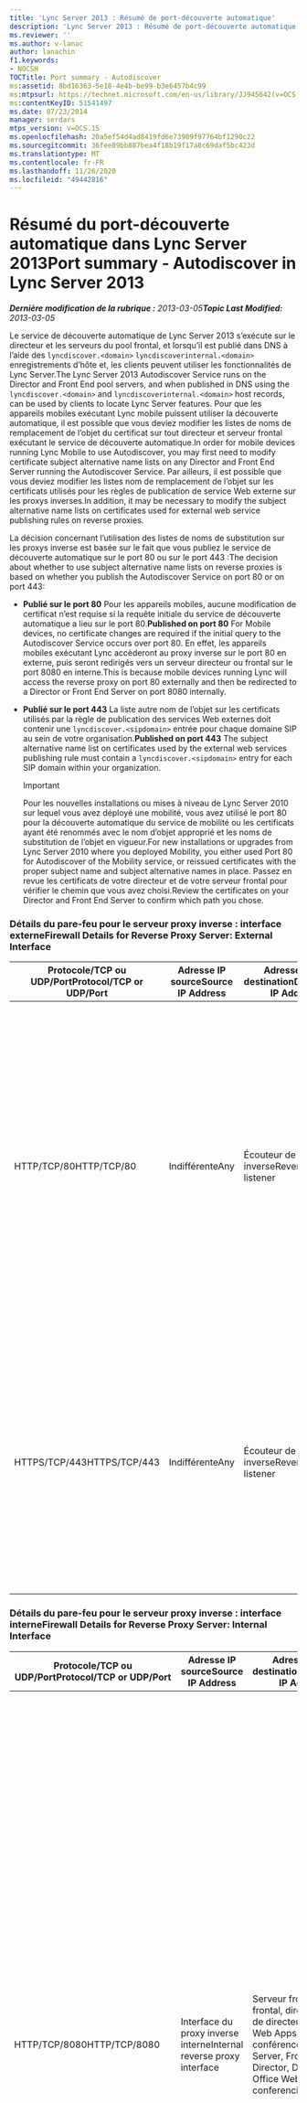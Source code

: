 ```yaml
---
title: 'Lync Server 2013 : Résumé de port-découverte automatique'
description: 'Lync Server 2013 : Résumé de port-découverte automatique.'
ms.reviewer: ''
ms.author: v-lanac
author: lanachin
f1.keywords:
- NOCSH
TOCTitle: Port summary - Autodiscover
ms:assetid: 8bd16363-5e18-4e4b-be99-b3e6457b4c99
ms:mtpsurl: https://technet.microsoft.com/en-us/library/JJ945642(v=OCS.15)
ms:contentKeyID: 51541497
ms.date: 07/23/2014
manager: serdars
mtps_version: v=OCS.15
ms.openlocfilehash: 20a5ef54d4ad8419fd6e73909f97764bf1290c22
ms.sourcegitcommit: 36fee89bb887bea4f18b19f17a8c69daf5bc423d
ms.translationtype: MT
ms.contentlocale: fr-FR
ms.lasthandoff: 11/26/2020
ms.locfileid: "49442816"
---
```

# <a name="port-summary---autodiscover-in-lync-server-2013"></a><span data-ttu-id="2d09e-103">Résumé du port-découverte automatique dans Lync Server 2013</span><span class="sxs-lookup"><span data-stu-id="2d09e-103">Port summary - Autodiscover in Lync Server 2013</span></span>

<div data-xmlns="http://www.w3.org/1999/xhtml">

<div class="topic" data-xmlns="http://www.w3.org/1999/xhtml" data-msxsl="urn:schemas-microsoft-com:xslt" data-cs="https://msdn.microsoft.com/">

<div data-asp="https://msdn2.microsoft.com/asp">



</div>

<div id="mainSection">

<div id="mainBody"><span data-ttu-id="2d09e-104">

<span> </span></span><span class="sxs-lookup"><span data-stu-id="2d09e-104">

<span> </span></span></span>

<span data-ttu-id="2d09e-105">_**Dernière modification de la rubrique :** 2013-03-05_</span><span class="sxs-lookup"><span data-stu-id="2d09e-105">_**Topic Last Modified:** 2013-03-05_</span></span>

<span data-ttu-id="2d09e-106">Le service de découverte automatique de Lync Server 2013 s’exécute sur le directeur et les serveurs du pool frontal, et lorsqu’il est publié dans DNS à l’aide des `lyncdiscover.<domain>` `lyncdiscoverinternal.<domain>` enregistrements d’hôte et, les clients peuvent utiliser les fonctionnalités de Lync Server.</span><span class="sxs-lookup"><span data-stu-id="2d09e-106">The Lync Server 2013 Autodiscover Service runs on the Director and Front End pool servers, and when published in DNS using the `lyncdiscover.<domain>` and `lyncdiscoverinternal.<domain>` host records, can be used by clients to locate Lync Server features.</span></span> <span data-ttu-id="2d09e-107">Pour que les appareils mobiles exécutant Lync mobile puissent utiliser la découverte automatique, il est possible que vous deviez modifier les listes de noms de remplacement de l’objet du certificat sur tout directeur et serveur frontal exécutant le service de découverte automatique.</span><span class="sxs-lookup"><span data-stu-id="2d09e-107">In order for mobile devices running Lync Mobile to use Autodiscover, you may first need to modify certificate subject alternative name lists on any Director and Front End Server running the Autodiscover Service.</span></span> <span data-ttu-id="2d09e-108">Par ailleurs, il est possible que vous deviez modifier les listes nom de remplacement de l’objet sur les certificats utilisés pour les règles de publication de service Web externe sur les proxys inverses.</span><span class="sxs-lookup"><span data-stu-id="2d09e-108">In addition, it may be necessary to modify the subject alternative name lists on certificates used for external web service publishing rules on reverse proxies.</span></span>

<span data-ttu-id="2d09e-109">La décision concernant l’utilisation des listes de noms de substitution sur les proxys inverse est basée sur le fait que vous publiez le service de découverte automatique sur le port 80 ou sur le port 443 :</span><span class="sxs-lookup"><span data-stu-id="2d09e-109">The decision about whether to use subject alternative name lists on reverse proxies is based on whether you publish the Autodiscover Service on port 80 or on port 443:</span></span>

  - <span data-ttu-id="2d09e-110">**Publié sur le port 80**   Pour les appareils mobiles, aucune modification de certificat n’est requise si la requête initiale du service de découverte automatique a lieu sur le port 80.</span><span class="sxs-lookup"><span data-stu-id="2d09e-110">**Published on port 80**   For Mobile devices, no certificate changes are required if the initial query to the Autodiscover Service occurs over port 80.</span></span> <span data-ttu-id="2d09e-111">En effet, les appareils mobiles exécutant Lync accèderont au proxy inverse sur le port 80 en externe, puis seront redirigés vers un serveur directeur ou frontal sur le port 8080 en interne.</span><span class="sxs-lookup"><span data-stu-id="2d09e-111">This is because mobile devices running Lync will access the reverse proxy on port 80 externally and then be redirected to a Director or Front End Server on port 8080 internally.</span></span>

  - <span data-ttu-id="2d09e-112">**Publié sur le port 443**   La liste autre nom de l’objet sur les certificats utilisés par la règle de publication des services Web externes doit contenir une `lyncdiscover.<sipdomain>` entrée pour chaque domaine SIP au sein de votre organisation.</span><span class="sxs-lookup"><span data-stu-id="2d09e-112">**Published on port 443**   The subject alternative name list on certificates used by the external web services publishing rule must contain a `lyncdiscover.<sipdomain>` entry for each SIP domain within your organization.</span></span>
    
    <div>
    

    > [!IMPORTANT]  
    > <span data-ttu-id="2d09e-113">Pour les nouvelles installations ou mises à niveau de Lync Server 2010 sur lequel vous avez déployé une mobilité, vous avez utilisé le port 80 pour la découverte automatique du service de mobilité ou les certificats ayant été renommés avec le nom d’objet approprié et les noms de substitution de l’objet en vigueur.</span><span class="sxs-lookup"><span data-stu-id="2d09e-113">For new installations or upgrades from Lync Server 2010 where you deployed Mobility, you either used Port 80 for Autodiscover of the Mobility service, or reissued certificates with the proper subject name and subject alternative names in place.</span></span> <span data-ttu-id="2d09e-114">Passez en revue les certificats de votre directeur et de votre serveur frontal pour vérifier le chemin que vous avez choisi.</span><span class="sxs-lookup"><span data-stu-id="2d09e-114">Review the certificates on your Director and Front End Server to confirm which path you chose.</span></span>

    
    </div>

### <a name="firewall-details-for-reverse-proxy-server-external-interface"></a><span data-ttu-id="2d09e-115">Détails du pare-feu pour le serveur proxy inverse : interface externe</span><span class="sxs-lookup"><span data-stu-id="2d09e-115">Firewall Details for Reverse Proxy Server: External Interface</span></span>

<table>
<colgroup>
<col style="width: 25%" />
<col style="width: 25%" />
<col style="width: 25%" />
<col style="width: 25%" />
</colgroup>
<thead>
<tr class="header">
<th><span data-ttu-id="2d09e-116">Protocole/TCP ou UDP/Port</span><span class="sxs-lookup"><span data-stu-id="2d09e-116">Protocol/TCP or UDP/Port</span></span></th>
<th><span data-ttu-id="2d09e-117">Adresse IP source</span><span class="sxs-lookup"><span data-stu-id="2d09e-117">Source IP Address</span></span></th>
<th><span data-ttu-id="2d09e-118">Adresse IP de destination</span><span class="sxs-lookup"><span data-stu-id="2d09e-118">Destination IP Address</span></span></th>
<th><span data-ttu-id="2d09e-119">Remarques</span><span class="sxs-lookup"><span data-stu-id="2d09e-119">Notes</span></span></th>
</tr>
</thead>
<tbody>
<tr class="odd">
<td><p><span data-ttu-id="2d09e-120">HTTP/TCP/80</span><span class="sxs-lookup"><span data-stu-id="2d09e-120">HTTP/TCP/80</span></span></p></td>
<td><p><span data-ttu-id="2d09e-121">Indifférente</span><span class="sxs-lookup"><span data-stu-id="2d09e-121">Any</span></span></p></td>
<td><p><span data-ttu-id="2d09e-122">Écouteur de proxy inverse</span><span class="sxs-lookup"><span data-stu-id="2d09e-122">Reverse proxy listener</span></span></p></td>
<td><p><span data-ttu-id="2d09e-123">Facultatif Redirection vers HTTPs si l’utilisateur entre http:// &lt; publishedSiteFQDN &gt; .</span><span class="sxs-lookup"><span data-stu-id="2d09e-123">(Optional) Redirection to HTTPS if user enters http://&lt;publishedSiteFQDN&gt;.</span></span> <span data-ttu-id="2d09e-124">Également requis si vous utilisez Office Web Apps pour les conférences et le service de découverte automatique pour les appareils mobiles exécutant Lync dans les situations dans lesquelles l’organisation ne souhaite pas modifier le certificat de règle de publication de service Web externe.</span><span class="sxs-lookup"><span data-stu-id="2d09e-124">Also required if using Office Web Apps for conferencing and the Autodiscover Service for mobile devices running Lync in situations where the organization does not want to modify the external web service publishing rule certificate.</span></span></p></td>
</tr>
<tr class="even">
<td><p><span data-ttu-id="2d09e-125">HTTPS/TCP/443</span><span class="sxs-lookup"><span data-stu-id="2d09e-125">HTTPS/TCP/443</span></span></p></td>
<td><p><span data-ttu-id="2d09e-126">Indifférente</span><span class="sxs-lookup"><span data-stu-id="2d09e-126">Any</span></span></p></td>
<td><p><span data-ttu-id="2d09e-127">Écouteur de proxy inverse</span><span class="sxs-lookup"><span data-stu-id="2d09e-127">Reverse proxy listener</span></span></p></td>
<td><p><span data-ttu-id="2d09e-128">Téléchargements de carnets d’adresses, service de requête sur le Web du carnet d’adresses, découverte automatique, mises à jour du client, contenu de la réunion, mises à jour de l’appareil, développement de groupe, Office Web Apps pour les conférences, Conférence rendez-vous et réunions.</span><span class="sxs-lookup"><span data-stu-id="2d09e-128">Address book downloads, Address Book Web Query service, Autodiscover, client updates, meeting content, device updates, group expansion, Office Web Apps for conferencing, dial-in conferencing, and meetings.</span></span></p></td>
</tr>
</tbody>
</table>


### <a name="firewall-details-for-reverse-proxy-server-internal-interface"></a><span data-ttu-id="2d09e-129">Détails du pare-feu pour le serveur proxy inverse : interface interne</span><span class="sxs-lookup"><span data-stu-id="2d09e-129">Firewall Details for Reverse Proxy Server: Internal Interface</span></span>

<table>
<colgroup>
<col style="width: 25%" />
<col style="width: 25%" />
<col style="width: 25%" />
<col style="width: 25%" />
</colgroup>
<thead>
<tr class="header">
<th><span data-ttu-id="2d09e-130">Protocole/TCP ou UDP/Port</span><span class="sxs-lookup"><span data-stu-id="2d09e-130">Protocol/TCP or UDP/Port</span></span></th>
<th><span data-ttu-id="2d09e-131">Adresse IP source</span><span class="sxs-lookup"><span data-stu-id="2d09e-131">Source IP Address</span></span></th>
<th><span data-ttu-id="2d09e-132">Adresse IP de destination</span><span class="sxs-lookup"><span data-stu-id="2d09e-132">Destination IP Address</span></span></th>
<th><span data-ttu-id="2d09e-133">Remarques</span><span class="sxs-lookup"><span data-stu-id="2d09e-133">Notes</span></span></th>
</tr>
</thead>
<tbody>
<tr class="odd">
<td><p><span data-ttu-id="2d09e-134">HTTP/TCP/8080</span><span class="sxs-lookup"><span data-stu-id="2d09e-134">HTTP/TCP/8080</span></span></p></td>
<td><p><span data-ttu-id="2d09e-135">Interface du proxy inverse interne</span><span class="sxs-lookup"><span data-stu-id="2d09e-135">Internal reverse proxy interface</span></span></p></td>
<td><p><span data-ttu-id="2d09e-136">Serveur frontal, pool frontal, directeur, pool de directeurs, Office Web Apps pour les conférences</span><span class="sxs-lookup"><span data-stu-id="2d09e-136">Front End Server, Front End pool, Director, Director pool, Office Web Apps for conferencing</span></span></p></td>
<td><p><span data-ttu-id="2d09e-137">Obligatoire si vous utilisez le service de découverte automatique pour les appareils mobiles exécutant Lync dans les situations où l’organisation ne souhaite pas modifier le certificat de règle de publication de service Web externe.</span><span class="sxs-lookup"><span data-stu-id="2d09e-137">Required if using the Autodiscover Service for mobile devices running Lync in situations where the organization does not want to modify the external web service publishing rule certificate.</span></span> <span data-ttu-id="2d09e-138">Le trafic envoyé au port 80 sur l’interface externe du proxy inverse est redirigé vers un pool sur le port 8080 à partir de l’interface interne du proxy, afin que les services Web de réserve puissent le différencier du trafic Web interne.</span><span class="sxs-lookup"><span data-stu-id="2d09e-138">Traffic sent to port 80 on the reverse proxy external interface is redirected to a pool on port 8080 from the reverse proxy internal interface so that the pool Web Services can distinguish it from internal web traffic.</span></span></p></td>
</tr>
<tr class="even">
<td><p><span data-ttu-id="2d09e-139">HTTPS/TCP/4443</span><span class="sxs-lookup"><span data-stu-id="2d09e-139">HTTPS/TCP/4443</span></span></p></td>
<td><p><span data-ttu-id="2d09e-140">Interface du proxy inverse interne</span><span class="sxs-lookup"><span data-stu-id="2d09e-140">Internal reverse proxy interface</span></span></p></td>
<td><p><span data-ttu-id="2d09e-141">Serveur frontal, pool frontal, directeur, pool de directeurs, Office Web Apps pour les conférences</span><span class="sxs-lookup"><span data-stu-id="2d09e-141">Front End Server, Front End pool, Director, Director pool, Office Web Apps for conferencing</span></span></p></td>
<td><p><span data-ttu-id="2d09e-142">Le trafic envoyé au port 443 sur l’interface externe du proxy inverse est redirigé vers un pool sur le port 4443 à partir de l’interface interne du proxy, afin que les services Web de réserve puissent le différencier du trafic Web interne.</span><span class="sxs-lookup"><span data-stu-id="2d09e-142">Traffic sent to port 443 on the reverse proxy external interface is redirected to a pool on port 4443 from the reverse proxy internal interface so that the pool web services can distinguish it from internal web traffic.</span></span></p></td>
</tr>
</tbody>
</table><span data-ttu-id="2d09e-143">


</div>

<span> </span>

</div>

</div>

</span><span class="sxs-lookup"><span data-stu-id="2d09e-143">


</div>

<span> </span>

</div>

</div>

</span></span></div>

